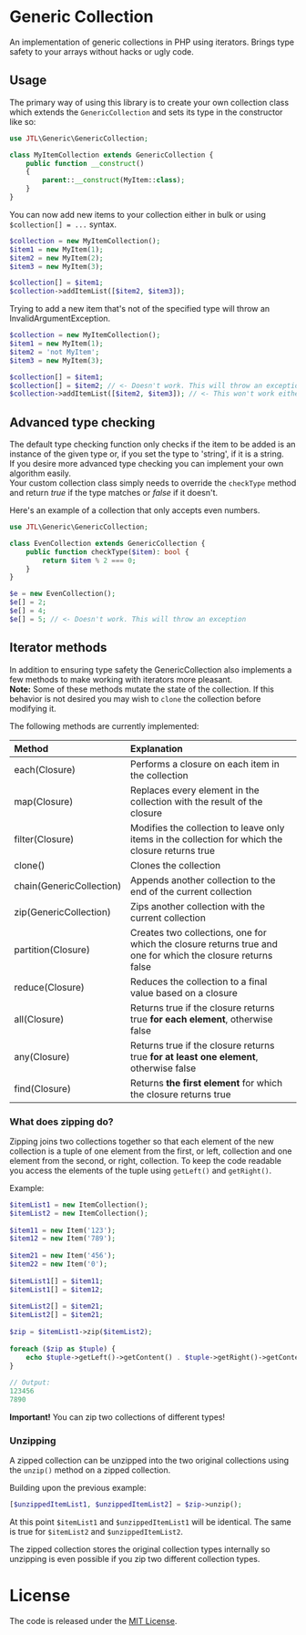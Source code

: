 # Generic Collection

An implementation of generic collections in PHP using iterators.
Brings type safety to your arrays without hacks or ugly code.

## Usage  

The primary way of using this library is to create your own collection 
class which extends the `GenericCollection` and sets its type in the
constructor like so:  

```php
use JTL\Generic\GenericCollection;

class MyItemCollection extends GenericCollection {
    public function __construct()
    {
        parent::__construct(MyItem::class);
    }
}
```  

You can now add new items to your collection either in bulk or using
`$collection[] = ...` syntax.  

```php
$collection = new MyItemCollection();
$item1 = new MyItem(1);
$item2 = new MyItem(2);
$item3 = new MyItem(3);

$collection[] = $item1;
$collection->addItemList([$item2, $item3]);
```  

Trying to add a new item that's not of the specified type will throw 
an InvalidArgumentException.  

```php
$collection = new MyItemCollection();
$item1 = new MyItem(1);
$item2 = 'not MyItem';
$item3 = new MyItem(3);

$collection[] = $item1;
$collection[] = $item2; // <- Doesn't work. This will throw an exception
$collection->addItemList([$item2, $item3]); // <- This won't work either because $item2 is not a 'MyItem'
```  

## Advanced type checking

The default type checking function only checks if the item to be added is an instance of
the given type or, if you set the type to 'string', if it is a string.  
If you desire more advanced type checking you can implement your own algorithm easily.  
Your custom collection class simply needs to override the `checkType` method and return
*true* if the type matches or *false* if it doesn't.  

Here's an example of a collection that only accepts even numbers. 

```php
use JTL\Generic\GenericCollection;

class EvenCollection extends GenericCollection {
    public function checkType($item): bool {
        return $item % 2 === 0;
    }
}

$e = new EvenCollection();
$e[] = 2;
$e[] = 4;
$e[] = 5; // <- Doesn't work. This will throw an exception
```

## Iterator methods  

In addition to ensuring type safety the GenericCollection also implements a few
methods to make working with iterators more pleasant.  
**Note:** Some of these methods mutate the state of the collection. 
If this behavior is not desired you may wish to `clone` the collection before
modifying it.  

The following methods are currently implemented:  

| Method                   | Explanation                                                                                                 |
|:-------------------------|:------------------------------------------------------------------------------------------------------------|
| each(Closure)            | Performs a closure on each item in the collection                                                           |
| map(Closure)             | Replaces every element in the collection with the result of the closure                                     |
| filter(Closure)          | Modifies the collection to leave only items in the collection for which the closure returns true            |
| clone()                  | Clones the collection                                                                                       |
| chain(GenericCollection) | Appends another collection to the end of the current collection                                             |
| zip(GenericCollection)   | Zips another collection with the current collection                                                         |
| partition(Closure)       | Creates two collections, one for which the closure returns true and one for which the closure returns false |
| reduce(Closure)          | Reduces the collection to a final value based on a closure                                                  |
| all(Closure)             | Returns true if the closure returns true **for each element**, otherwise false                              |
| any(Closure)             | Returns true if the closure returns true **for at least one element**, otherwise false                      |
| find(Closure)            | Returns **the first element** for which the closure returns true                                            |

### What does zipping do?

Zipping joins two collections together so that each element of the new collection is a 
tuple of one element from the first, or left, collection and one element from the second,
or right, collection.
To keep the code readable you access the elements of the tuple using `getLeft()` and `getRight()`.

Example:  

```php
$itemList1 = new ItemCollection();
$itemList2 = new ItemCollection();
 
$item11 = new Item('123');
$item12 = new Item('789');
 
$item21 = new Item('456');
$item22 = new Item('0');
 
$itemList1[] = $item11;
$itemList1[] = $item12;
 
$itemList2[] = $item21;
$itemList2[] = $item21;
 
$zip = $itemList1->zip($itemList2);
 
foreach ($zip as $tuple) {
    echo $tuple->getLeft()->getContent() . $tuple->getRight()->getContent() . "\n";
}
 
// Output:
123456
7890
```  

**Important!** You can zip two collections of different types!  

### Unzipping

A zipped collection can be unzipped into the two original collections using the `unzip()`
method on a zipped collection.  

Building upon the previous example:  

```php
[$unzippedItemList1, $unzippedItemList2] = $zip->unzip();
```

At this point `$itemList1` and `$unzippedItemList1` will be identical. The same is true
for `$itemList2` and `$unzippedItemList2`.

The zipped collection stores the original collection types internally so
unzipping is even possible if you zip two different collection types.

# License

The code is released under the [MIT License](https://github.com/JTLSoftwareGmbH/php-generic-collection/blob/master/LICENSE).
